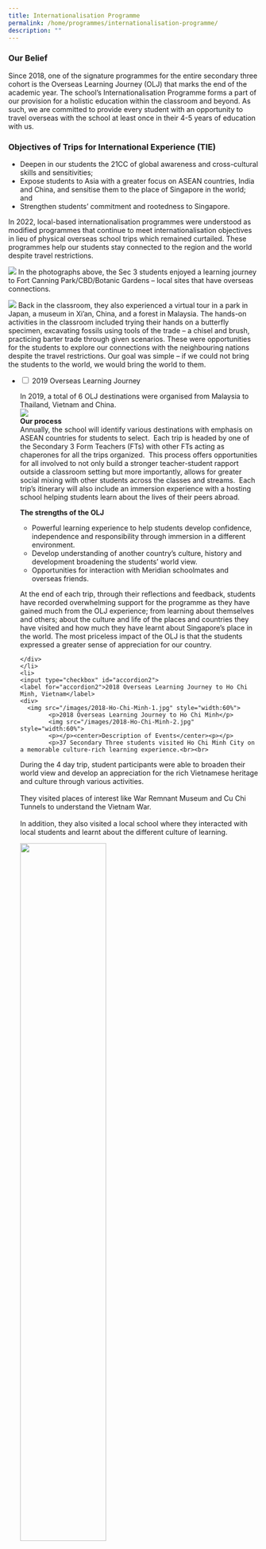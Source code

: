 ```yaml
---
title: Internationalisation Programme
permalink: /home/programmes/internationalisation-programme/
description: ""
---
```

### Our Belief 

Since 2018, one of the signature programmes for the entire secondary three cohort is the Overseas Learning Journey (OLJ) that marks the end of the academic year. The school’s Internationalisation Programme forms a part of our provision for a holistic education within the classroom and beyond. As such, we are committed to provide every student with an opportunity to travel overseas with the school at least once in their 4-5 years of education with us.

### Objectives of Trips for International Experience (TIE)

*   Deepen in our students the 21CC of global awareness and cross-cultural skills and sensitivities;
*   Expose students to Asia with a greater focus on ASEAN countries, India and China, and sensitise them to the place of Singapore in the world; and
*   Strengthen students’ commitment and rootedness to Singapore.

In 2022, local-based internationalisation programmes were understood as modified programmes that continue to meet internationalisation objectives in lieu of physical overseas school trips which remained curtailed.  These programmes help our students stay connected to the region and the world despite travel restrictions.

![](/images/Internationalisation%20Programme/Internationalisation%20Programme%2001.jpg)
In the photographs above, the Sec 3 students enjoyed a learning journey to Fort Canning Park/CBD/Botanic Gardens – local sites that have overseas connections.

![](/images/Internationalisation%20Programme/Internationalisation%20Programme%2002.jpg)
Back in the classroom, they also experienced a virtual tour in a park in Japan, a museum in Xi’an, China, and a forest in Malaysia. The hands-on activities in the classroom included trying their hands on a butterfly specimen, excavating fossils using tools of the trade – a chisel and brush, practicing barter trade through given scenarios. These were opportunities for the students to explore our connections with the neighbouring nations despite the travel restrictions. Our goal was simple – if we could not bring the students to the world, we would bring the world to them.


<ul class="jekyllcodex_accordion">
  <li>
    <input type="checkbox" id="accordion1">
    <label for="accordion1">2019 Overseas Learning Journey </label>
    <div>

In 2019, a total of 6 OLJ destinations were organised from Malaysia to Thailand, Vietnam and China.
<br>
![](/images/ip1.jpg)
<br>
**Our process**
<br>
Annually, the school will identify various destinations with emphasis on ASEAN countries for students to select.&nbsp; Each trip is headed by one of the Secondary 3 Form Teachers (FTs) with other FTs acting as chaperones for all the trips organized.&nbsp; This process offers opportunities for all involved to not only build a stronger teacher-student rapport outside a classroom setting but more importantly, allows for greater social mixing with other students across the classes and streams. &nbsp;Each trip’s itinerary will also include an immersion experience with a hosting school helping students learn about the lives of their peers abroad.

**The strengths of the OLJ**

*   Powerful learning experience to help students develop confidence, independence and responsibility through immersion in a different environment.
*   Develop understanding of another country’s culture, history and development broadening the students’ world view.
*   Opportunities for interaction with Meridian schoolmates and overseas friends.

At the end of each trip, through their reflections and feedback, students have recorded overwhelming support for the programme as they have gained much from the OLJ experience; from learning about themselves and others; about the culture and life of the places and countries they have visited and how much they have learnt about Singapore’s place in the world. The most priceless impact of the OLJ is that the students expressed a greater sense of appreciation for our country.
			
    </div>
	</li>
	<li>
    <input type="checkbox" id="accordion2">
    <label for="accordion2">2018 Overseas Learning Journey to Ho Chi Minh, Vietnam</label>
    <div>
      <img src="/images/2018-Ho-Chi-Minh-1.jpg" style="width:60%">
			<p>2018 Overseas Learning Journey to Ho Chi Minh</p>
			<img src="/images/2018-Ho-Chi-Minh-2.jpg" style="width:60%">
			<p></p><center>Description of Events</center><p></p>
			<p>37 Secondary Three students visited Ho Chi Minh City on a memorable culture-rich learning experience.<br><br>
During the 4 day trip, student participants were able to broaden their world view and develop an appreciation for the rich Vietnamese heritage and culture through various activities.<br><br>
They visited places of interest like War Remnant Museum and Cu Chi Tunnels to understand the Vietnam War.<br><br>
In addition, they also visited a local school where they interacted with local students and learnt about the different culture of learning.</p>
			<img src="/images/2018-Ho-Chi-Minh-3.jpg" style="width:60%">
			<p>Students visiting a local school</p>
			<img src="/images/2018-Ho-Chi-Minh-4.jpg" style="width:60%"><br>
			<img src="/images/2018-Ho-Chi-Minh-5.jpg" style="width:60%">
			<p>Interacting with the local students.</p>
			<img src="/images/2018-Ho-Chi-Minh-6.jpg" style="width:60%"><br>
			<img src="/images/2018-Ho-Chi-Minh-7.jpg" style="width:60%">
    </div>
	</li>
	<li>
    <input type="checkbox" id="accordion3">
    <label for="accordion3">2018 Overseas Learning Journey to Chiang Mai, Thailand</label>
    <div>
      <img src="/images/Slide1.jpg" style="width:60%"><br>
			<img src="/images/Slide2.jpg" style="width:60%"><br>
			<img src="/images/Slide3.jpg" style="width:60%"><br>
			<img src="/images/Slide4.jpg" style="width:60%"><br>
			<img src="/images/Slide5.jpg" style="width:60%"><br>
			<img src="/images/Slide6.jpg" style="width:60%"><br>
			<img src="/images/Slide7.jpg" style="width:60%"><br>
			<img src="/images/Slide8.jpg" style="width:60%"><br>
			<img src="/images/Slide9.jpg" style="width:60%"><br>
			<img src="/images/Slide10.jpg" style="width:60%"><br>
			<img src="/images/Slide11.jpg" style="width:60%"><br>
			<img src="/images/Slide12.jpg" style="width:60%"><br>
			<img src="/images/Slide13.jpg" style="width:60%"><br>
			<img src="/images/Slide14.jpg" style="width:60%"><br>
			<img src="/images/Slide15.jpg" style="width:60%"><br>
			<img src="/images/Slide16.jpg" style="width:60%"><br>
			<img src="/images/Slide17.jpg" style="width:60%"><br>
			<img src="/images/Slide18.jpg" style="width:60%"><br>
    </div>
	</li>
	<li>
    <input type="checkbox" id="accordion4">
    <label for="accordion4">2018 Overseas Learning Journey to Hanoi, Vietnam</label>
    <div>
      <img src="/images/2018-Hanoi-1.jpg" style="width:60%">
			<p>During my overseas trip to Hanoi, Vietnam, I had an enjoyable and refreshing experience, learning and understanding the new culture and heritage. Though I was a little nervous going overseas myself, I have really enjoyed myself in the company of my new friends. Through the tours around the Van Mieu Temple, the 1st university of Vietnam built in the 11th century, and a number of museums, I had a deeper understanding and appreciation for Vietnam’s culture, history and heritage, which is something that may not always be taught in classrooms. We also had an opportunity to watch a water puppet show. It was mesmerising listening to the music and seeing how the puppets were manoeuvred across the water. In this trip, we also went to Ba Vi Village to learn and experience the hardship of agriculture in Vietnam. One of the highlights of this trip was the cultural exchange at Le Quy Don High School. It was very fun and enjoyable when we played numerous games with each other and experience how the lessons are conducted in the school. I was able to forge many unforgettable friendships with some of students I met there and learnt many new interesting things about Vietnam. Last but not least, we were also given the opportunity to shop around Hanoi Old Quarters Street. It was full of hustle and bustle, and there was a large variety of goods at affordable prices. This overseas trip has been truly unforgettable. – Ellasandra, 3E1</p>
			<img src="/images/2018-Hanoi-2.jpg" style="width:60%">
			<p>During the overseas learning journey to Hanoi, Vietnam, I have learnt many new things and understood the rich history and culture of Vietnam. Throughout the trip, I have many experiences, which I can never experience in Singapore. Through this trip, I was able to make many new friends.  <br>
My most memorable experience was visiting the Le Quy Don Junior High School for the exchange programme. This is because the students over at the school were very friendly and welcoming.&nbsp; They were very prepared to host us and all of them had big smiles on their faces when they greeted us. They encouraged us to participate in many activities like the tug of war and ice breaker games. <br><br>
I really enjoyed the activities organised.&nbsp; One of them was the water puppet show that is iconic in Vietnam. It is very interesting to watch the puppeteers perform such an interesting show. We also visited some museums which helped us deepen our understanding of the Vietnam war and the different clans of Vietnam.  <br>
Overall, this trip was a very enjoyable trip because I got to visit a country with a rich history and made many precious memories with my friends. – Oh Jun Yue, 3A1</p>
			<img src="/images/2018-Hanoi-3.jpg" style="width:60%">
			<p>Through this trip, I learnt about the rich history and culture of Vietnam. We visited Hoa Lo Prison, a prison used by the French colonists for political prisoners. We were shown the actual cells prisoners lived in and saw depictions of the grueling lifestyle of every prisoner. We also visited a museum where we were educated on the numerous ethnic groups and their rich culture. &nbsp;I have also learnt that Vietnam is a country ruined by war and we should appreciate what we have in Singapore. All in all, this trip was a marvelous experience and I would not mind going back to Vietnam.&nbsp; - Gervin Tang, 3E1  <br><br>
During the recent oversea learning trip to Hanoi, my friends and I got to learn and have a better understanding of Vietnam’s history and culture. We also visited many places like the water puppet show and a local school where we had a taste of their education system.  - Goh Kai Qi, 3A2</p>
			<img src="/images/2018-Hanoi-4.jpg" style="width:60%">
			<p>I learnt many new things from the trip to Hanoi, Vietnam such as the history and the culture of Vietnam as well as forming new friendships with peers. This trip was also filled with exciting activities such as shopping at Old Quarter Streets and planting rice paddies as a rice farm. I loved going on this trip as it also made me a better person.  <br>
On the first day, we went to the busy Hanoi Old Quarter Streets where a variety of shops ranging from bookstores to clothing stores could be found. It was a bit new to me, as I had never walked in busy streets filled with motorcycles. It was my first time and I learnt that we had to be close to one another in order not to get lost.&nbsp; Afterwards, we went to enjoy The Water Puppet Show at Thang Long Theatre, a rather unique theatre with its own restaurant on the ground floor. It was a fantastic performance as we heard the sounds of the haunting theremin accompanying the movements of the puppets. At the end of the day, we checked in to the Kuretakeso Hotel.  <br>
The next day, we went to a&nbsp; rice farm where we went through a paddy field lesson hands-on activity. I learnt that rice paper or banh trang, one of Vietnam’s traditional dishes were made by crushing rice grains and collecting it in liquid form. Other than the rice farm, we went to a cow farm, an organic vegetables farm as well as a local farmer’s home.&nbsp; At the countryside, the atmosphere was one of peace and serenity that I enjoyed.  <br>
On the third day, we went for a cultural exchange at Le Quy Don High School, a friendly and cool school.&nbsp; The students were very friendly as they welcomed us to their school, answered our questions regarding Vietnam as well as bringing us a tour of their beautiful school. After we have bid goodbye after staying at the school for about 2 hours, we went to the Ho Chi Minh Mausoleum, the One Pillar Pagoda, the Vietnam Museum of Ethnology and lastly, the Hoa Loa Prison Museum.&nbsp; To conclude, I will never forget this trip and will definitely recommend it to other students.  – Ali Hamzah, 3E1</p>
			<img src="/images/2018-Hanoi-5.jpg" style="width:60%"><br>
			<img src="/images/2018-Hanoi-6.jpg" style="width:60%">
    </div>
	</li>
	<li>
    <input type="checkbox" id="accordion5">
    <label for="accordion5">2017 Beijing, China Overseas Learning Journey</label>
    <div>
      <img src="/images/2017-Beijing1.png" style="width:75%"><br>
			<img src="/images/2017-Beijing2.png" style="width:75%"><br>
			<img src="/images/2017-Beijing3.png" style="width:75%"><br>
			<img src="/images/2017-Beijing4.png" style="width:75%"><br>
			<img src="/images/2017-Beijing5.png" style="width:75%">
    </div>
	</li>  
	<li>
    <input type="checkbox" id="accordion6">
    <label for="accordion6">2017 Kuching, Sarawak Overseas Learning Journey</label>
    <div>
      <a href="/files/Kuching-Sarawak-Overseas-Learning-Journey.pdf">Kuching, Sarawak Overseas Learning Journey</a>
			</div>
	</li>  
	<li>
    <input type="checkbox" id="accordion7">
    <label for="accordion7">Ho Chi Minh City, Vietnam Overseas Learning Journey Trip May 2017</label>
    <div>
      <img src="/images/2017-Ho%20Chi%20Minh%20City-1.png" style="width:75%">
			<img src="/images/2017-Ho%20Chi%20Minh%20City-2.png" style="width:75%">
			<img src="/images/2017-Ho%20Chi%20Minh%20City-3.png" style="width:75%">
			<img src="/images/2017-Ho%20Chi%20Minh%20City-4.png" style="width:75%"><br>
    </div>
	</li>  
	<li>
    <input type="checkbox" id="accordion8">
    <label for="accordion8">2017 Hanoi, Vietnam Overseas Learning Journey</label>
    <div>
      <p><b>5-day 4-night Immersion Programme to Hanoi, Vietnam</b></p>
			<p>This overseas trip to Hanoi in Vietnam is aimed at expanding the world view of students through understanding the tumultuous and complex heritage of Vietnam’s history as well as appreciating its rich culture through understanding the country’s colonial influences from the Chinese, Khmer and French occupation.&nbsp; Students would then better comprehend Singapore’s resilience in her own struggle to independence through understanding the Vietnamese’ strong value of nationalism in their efforts for peace in their country.&nbsp; Also, through a cultural immersion programme with a local school, Le Quy Don Junior High School, the value of humility in learning from others is encouraged.&nbsp; In the 5 days in Hanoi, the places visited included the Temple of Literature, Hanoi’s Old Quarter, Ho Chi Minh Mausoleum and Stilt House.&nbsp; The students visited Dong Trieu Village where they undertook the role of farmers planting rice and catching fishes.&nbsp; The group also visited Trang An Grottoes, a UNESCO World Heritage Site, and made comparison with Singapore Botanic Gardens to understand the significance of this award.</p>
				<img src="/images/hanoi1.jpg" style="width:60%"><br>
			<img src="/images/hanoi2.jpg" style="width:60%"><br>
			<img src="/images/hanoi3.jpg" style="width:60%"><br>
			<img src="/images/hanoi4.jpg" style="width:60%">
			<p><b>Reflections by students</b></p>
			<p>I chose to spend my holidays differently this year by signing up for the school’s overseas learning journey to Vietnam. Although I was initially apprehensive about going by myself, this trip proved to be much more rewarding than I had expected. For example, the water puppet show provided much insights about how farmers made use of the surrounding conditions, like the flooded rice fields, to present interesting puppet shows to celebrate bountiful harvests. As I visited the National Museum, I had a further glimpse into the rich history of Vietnam. One of the best memories I had was the visit to the Old Quarters in Hanoi. I am amazed at how the roads in the area were closed during weekends to cater to the huge influx of locals roaming around the Hoan Kiem Lake for their family time. The visit to Le Qui Don Junior High School was a valuable learning experience. I was awestruck by their celebrations of Halloween with their performance, fashion show, carnival and even lessons with this festival as the theme of learning. I was especially fascinated with their song and dance segment. It is apparent that much effort had been used in their preparation for the concert. The most amazing experience was actually from Dong Trieu Village, where we learn how to plant rice seedlings into the paddy fields and catch fishes for our dinner! The unforgettable moment was when we visited the Trang An Grottoes at Ninh Binh. The river was so clean that I could see plenty of green vegetation at the bottom. It was such a break from the city that I felt rejuvenated as I cruised along the river on the boat. I would like to thank the school for providing this opportunity for me to attend this overseas trip. The lessons learnt from this were much more than those I have learnt from the classroom. - Naden Jarel Anthony Koh (Class 3E1)<br><br>
During the recent overseas trip to Vietnam, I have learnt many new things through understanding the history and culture of Vietnam as well as forging new friendships. This trip was filled with many fun activities like catching fishes, watching a water puppet show and more.<br><br>
On the first day, we got to visit the famous Temple of Literature and watch a water puppet show. The Temple of Literature helped me understand about the influence the Chinese scholar, Confucius, has in Vietnam and how much the Vietnamese value education. As for the water puppet show, I was impressed at how the puppeteers maneuvered the puppets so smoothly in the water.<br><br>
On the second day, we got to visit two museums and I realized how much the history of Vietnam was influenced by the colonization of the French and the Chinese. The shopping at Old Quarters was therapeutic because there was such a vast array of goods at really affordable prices and I bought many gifts for my family and friends in Singapore.<br><br>
The visit to Le Quy Don Junior High School on the third day was an eye-opener. The pupils in the school had put up an amazing celebration of Halloween. Besides a concert at the beginning, the school had organized a carnival too where each class put up a game stall or a food stall. Using their entrepreneurial spirit, each class tried to cajole customers to their stalls and purchase their products or to play their games. We had a glimpse into the classroom teaching of an English lesson and we had an enjoyable time learning new vocabulary terms on the theme of Halloween. For me, the humbling part was about planting rice in the flooded paddy fields and catching fishes for our dinner. It was a back-breaking job and I truly appreciate the food the farmers grew.<br><br>
On the fourth day, I got the chance to scale up a mountain by bus and visit a three-tier pagoda inside a cave. The view at the top of the mountain took my breath away.<br><br>
Overall, this trip had been an amazing experience for me. Besides learning so much about Vietnam, I had the opportunity to bond with my friends and also made new friends. - Tran Bao Nguyen Andy (Class 1E2)</p>
    </div>
	</li>  
</ul>